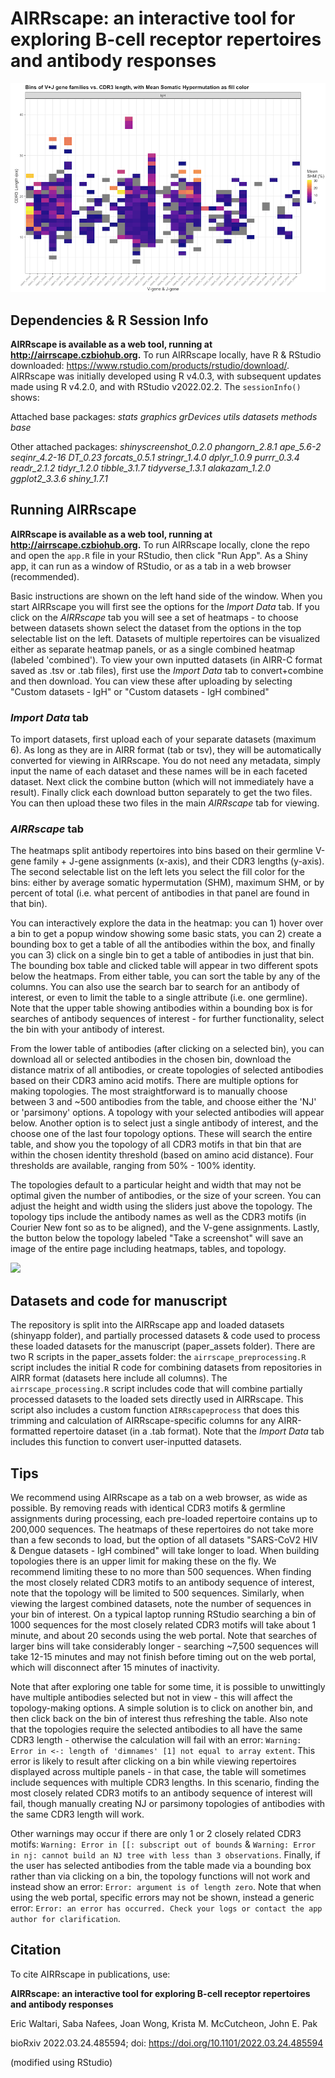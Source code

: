 # AIRRscape: an interactive tool for exploring B-cell receptor repertoires and antibody responses  
![](fig2b_forcomms.png)

## Dependencies & R Session Info
**AIRRscape is available as a web tool, running at http://airrscape.czbiohub.org.**
To run AIRRscape locally, have R & RStudio downloaded: https://www.rstudio.com/products/rstudio/download/.
AIRRscape was initially developed using R v4.0.3, with subsequent updates made using R v4.2.0, and with RStudio v2022.02.2. The ```sessionInfo()``` shows:

Attached base packages:
	_stats graphics grDevices utils datasets methods base_

Other attached packages:
	_shinyscreenshot_0.2.0 phangorn_2.8.1 ape_5.6-2 seqinr_4.2-16 DT_0.23 forcats_0.5.1 stringr_1.4.0 dplyr_1.0.9 purrr_0.3.4 readr_2.1.2 tidyr_1.2.0 tibble_3.1.7 tidyverse_1.3.1 alakazam_1.2.0 ggplot2_3.3.6 shiny_1.7.1_

## Running AIRRscape
**AIRRscape is available as a web tool, running at http://airrscape.czbiohub.org.**
To run AIRRscape locally, clone the repo and open the ```app.R``` file in your RStudio, then click "Run App". As a Shiny app, it can run as a window of RStudio, or as a tab in a web browser (recommended).

Basic instructions are shown on the left hand side of the window.
When you start AIRRscape you will first see the options for the _Import Data_ tab. If you click on the _AIRRscape_ tab you will see a set of heatmaps - to choose between datasets shown select the dataset from the options in the top selectable list on the left. Datasets of multiple repertoires can be visualized either as separate heatmap panels, or as a single combined heatmap (labeled 'combined').
To view your own inputted datasets (in AIRR-C format saved as .tsv or .tab files), first use the _Import Data_ tab to convert+combine and then download. You can view these after uploading by selecting "Custom datasets - IgH" or "Custom datasets - IgH combined"

### _Import Data_ tab
To import datasets, first upload each of your separate datasets (maximum 6). As long as they are in AIRR format (tab or tsv), they will be automatically converted for viewing in AIRRscape. You do not need any metadata, simply input the name of each dataset and these names will be in each faceted dataset. Next click the combine button (which will not immediately have a result). Finally click each download button separately to get the two files. You can then upload these two files in the main _AIRRscape_ tab for viewing.

### _AIRRscape_ tab
The heatmaps split antibody repertoires into bins based on their germline V-gene family + J-gene assignments (x-axis), and their CDR3 lengths (y-axis). The second selectable list on the left lets you select the fill color for the bins: either by average somatic hypermutation (SHM), maximum SHM, or by percent of total (i.e. what percent of antibodies in that panel are found in that bin).

You can interactively explore the data in the heatmap: you can 1) hover over a bin to get a popup window showing some basic stats, you can 2) create a bounding box to get a table of all the antibodies within the box, and finally you can 3) click on a single bin to get a table of antibodies in just that bin. The bounding box table and clicked table will appear in two different spots below the heatmaps. From either table, you can sort the table by any of the columns. You can also use the search bar to search for an antibody of interest, or even to limit the table to a single attribute (i.e. one germline). Note that the upper table showing antibodies within a bounding box is for searches of antibody sequences of interest - for further functionality, select the bin with your antibody of interest.

From the lower table of antibodies (after clicking on a selected bin), you can download all or selected antibodies in the chosen bin, download the distance matrix of all antibodies, or create topologies of selected antibodies based on their CDR3 amino acid motifs. There are multiple options for making topologies. The most straightforward is to manually choose between 3 and ~500 antibodies from the table, and choose either the 'NJ' or 'parsimony' options. A topology with your selected antibodies will appear below. Another option is to select just a single antibody of interest, and the choose one of the last four topology options. These will search the entire table, and show you the topology of all CDR3 motifs in that bin that are within the chosen identity threshold (based on amino acid distance). Four thresholds are available, ranging from 50% - 100% identity.

The topologies default to a particular height and width that may not be optimal given the number of antibodies, or the size of your screen. You can adjust the height and width using the sliders just above the topology. The topology tips include the antibody names as well as the CDR3 motifs (in Courier New font so as to be aligned), and the V-gene assignments. Lastly, the button below the topology labeled "Take a screenshot" will save an image of the entire page including heatmaps, tables, and topology.

![](airrscape_video_43seconds.gif)

## Datasets and code for manuscript
The repository is split into the AIRRscape app and loaded datasets (shinyapp folder), and partially processed datasets & code used to process these loaded datasets for the manuscript (paper_assets folder). There are two R scripts in the paper_assets folder: the ```airrscape_preprocessing.R``` script includes the initial R code for combining datasets from repositories in AIRR format (datasets here include all columns). The ```airrscape_processing.R``` script includes code that will combine partially processed datasets to the loaded sets directly used in AIRRscape. This script also includes a custom function ```AIRRscapeprocess``` that does this trimming and calculation of AIRRscape-specific columns for any AIRR-formatted repertoire dataset (in a .tab format). Note that the  _Import Data_ tab includes this function to convert user-inputted datasets.

## Tips
We recommend using AIRRscape as a tab on a web browser, as wide as possible. By removing reads with identical CDR3 motifs & germline assignments during processing, each pre-loaded repertoire contains up to 200,000 sequences. The heatmaps of these repertoires do not take more than a few seconds to load, but the option of all datasets "SARS-CoV2 HIV & Dengue datasets - IgH combined" will take longer to load.
When building topologies there is an upper limit for making these on the fly. We recommend limiting these to no more than 500 sequences. When finding the most closely related CDR3 motifs to an antibody sequence of interest, note that the topology will be limited to 500 sequences. Similarly, when viewing the largest combined datasets, note the number of sequences in your bin of interest.
On a typical laptop running RStudio searching a bin of 1000 sequences for the most closely related CDR3 motifs will take about 1 minute, and about 20 seconds using the web portal. Note that searches of larger bins will take considerably longer - searching ~7,500 sequences will take 12-15 minutes and may not finish before timing out on the web portal, which will disconnect after 15 minutes of inactivity.

Note that after exploring one table for some time, it is possible to unwittingly have multiple antibodies selected but not in view - this will affect the topology-making options. A simple solution is to click on another bin, and then click back on the bin of interest thus refreshing the table. Also note that the topologies require the selected antibodies to all have the same CDR3 length - otherwise the calculation will fail with an error: ```Warning: Error in <-: length of 'dimnames' [1] not equal to array extent```. This error is likely to result after clicking on a bin while viewing repertoires displayed across multiple panels - in that case, the table will sometimes include sequences with multiple CDR3 lengths. In this scenario, finding the most closely related CDR3 motifs to an antibody sequence of interest will fail, though manually creating NJ or parsimony topologies of antibodies with the same CDR3 length will work.

Other warnings may occur if there are only 1 or 2 closely related CDR3 motifs: ```Warning: Error in [[: subscript out of bounds``` & ```Warning: Error in nj: cannot build an NJ tree with less than 3 observations```. Finally, if the user has selected antibodies from the table made via a bounding box rather than via clicking on a bin, the topology functions will not work and instead show an error: ```Error: argument is of length zero```. Note that when using the web portal, specific errors may not be shown, instead a generic error: ```Error: an error has occurred. Check your logs or contact the app author for clarification```.

## Citation
To cite AIRRscape in publications, use:

**AIRRscape: an interactive tool for exploring B-cell receptor repertoires and antibody responses**

Eric Waltari, Saba Nafees, Joan Wong, Krista M. McCutcheon, John E. Pak

bioRxiv 2022.03.24.485594; doi: https://doi.org/10.1101/2022.03.24.485594

(modified using RStudio)
